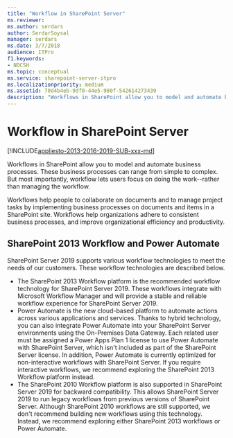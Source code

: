 ```yaml
---
title: "Workflow in SharePoint Server"
ms.reviewer: 
ms.author: serdars
author: SerdarSoysal
manager: serdars
ms.date: 3/7/2018
audience: ITPro
f1.keywords:
- NOCSH
ms.topic: conceptual
ms.service: sharepoint-server-itpro
ms.localizationpriority: medium
ms.assetid: 70d4b4eb-9df0-44e5-980f-542614273439
description: "Workflows in SharePoint allow you to model and automate business processes. These business processes can range from simple to complex. But most importantly, workflow lets users focus on doing the work--rather than managing the workflow."
---
```


# Workflow in SharePoint Server

[!INCLUDE[appliesto-2013-2016-2019-SUB-xxx-md](../includes/appliesto-2013-2016-2019-SUB-xxx-md.md)]

Workflows in SharePoint allow you to model and automate business processes. These business processes can range from simple to complex. But most importantly, workflow lets users focus on doing the work--rather than managing the workflow.
 
Workflows help people to collaborate on documents and to manage project tasks by implementing business processes on documents and items in a SharePoint site. Workflows help organizations adhere to consistent business processes, and improve organizational efficiency and productivity.

## SharePoint 2013 Workflow and Power Automate

SharePoint Server 2019 supports various workflow technologies to meet the needs of our customers. These workflow technologies are described below.

* The SharePoint 2013 Workflow platform is the recommended workflow technology for SharePoint Server 2019. These workflows integrate with Microsoft Workflow Manager and will provide a stable and reliable workflow experience for SharePoint Server 2019.
* Power Automate is the new cloud-based platform to automate actions across various applications and services. Thanks to hybrid technology, you can also integrate Power Automate into your SharePoint Server environments using the On-Premises Data Gateway. Each related user must be assigned a Power Apps Plan 1 license to use Power Automate with SharePoint Server, which isn't included as part of the SharePoint Server license. In addition, Power Automate is currently optimized for non-interactive workflows with SharePoint Server. If you require interactive workflows, we recommend exploring the SharePoint 2013 Workflow platform instead.
* The SharePoint 2010 Workflow platform is also supported in SharePoint Server 2019 for backward compatibility. This allows SharePoint Server 2019 to run legacy workflows from previous versions of SharePoint Server. Although SharePoint 2010 workflows are still supported, we don't recommend building new workflows using this technology. Instead, we recommend exploring either SharePoint 2013 workflows or Power Automate.
